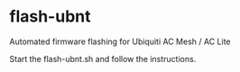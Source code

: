 # flash-ubnt

Automated firmware flashing for Ubiquiti AC Mesh / AC Lite

Start the flash-ubnt.sh and follow the instructions.
